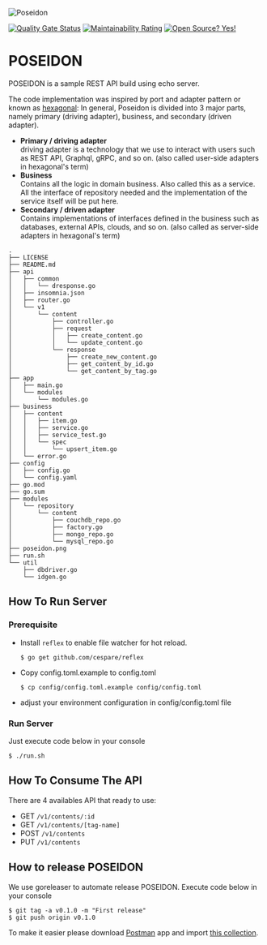 ![Poseidon](poseidon-logo.png)

[![Quality Gate Status](https://sonarcloud.io/api/project_badges/measure?project=hudabikhoir_poseidon&metric=alert_status)](https://sonarcloud.io/summary/new_code?id=hudabikhoir_poseidon)
[![Maintainability Rating](https://sonarcloud.io/api/project_badges/measure?project=hudabikhoir_poseidon&metric=sqale_rating)](https://sonarcloud.io/summary/new_code?id=hudabikhoir_poseidon)
[![Open Source? Yes!](https://badgen.net/badge/Open%20Source%20%3F/Yes%21/blue?icon=github)](https://github.com/Naereen/badges/)

# POSEIDON

POSEIDON is a sample REST API build using echo server.

The code implementation was inspired by port and adapter pattern or known as [hexagonal](https://content.octo.com/en/hexagonal-architecture-three-principles-and-an-implementation-example):
In general, Poseidon is divided into 3 major parts, namely primary (driving adapter), business, and secondary (driven adapter).

- **Primary / driving adapter**<br/>driving adapter is a technology that we use to interact with users such as REST API, Graphql, gRPC, and so on. (also called user-side adapters in hexagonal's term)
- **Business**<br/>Contains all the logic in domain business. Also called this as a service. All the interface of repository needed and the implementation of the service itself will be put here.
- **Secondary / driven adapter**<br/>Contains implementations of interfaces defined in the business such as databases, external APIs, clouds, and so on. (also called as server-side adapters in hexagonal's term)

```
.
├── LICENSE
├── README.md
├── api
│   ├── common
│   │   └── dresponse.go
│   ├── insomnia.json
│   ├── router.go
│   └── v1
│       └── content
│           ├── controller.go
│           ├── request
│           │   ├── create_content.go
│           │   └── update_content.go
│           └── response
│               ├── create_new_content.go
│               ├── get_content_by_id.go
│               └── get_content_by_tag.go
├── app
│   ├── main.go
│   └── modules
│       └── modules.go
├── business
│   ├── content
│   │   ├── item.go
│   │   ├── service.go
│   │   ├── service_test.go
│   │   └── spec
│   │       └── upsert_item.go
│   └── error.go
├── config
│   ├── config.go
│   └── config.yaml
├── go.mod
├── go.sum
├── modules
│   └── repository
│       └── content
│           ├── couchdb_repo.go
│           ├── factory.go
│           ├── mongo_repo.go
│           └── mysql_repo.go
├── poseidon.png
├── run.sh
└── util
    ├── dbdriver.go
    └── idgen.go
```

## How To Run Server

### Prerequisite

- Install `reflex` to enable file watcher for hot reload.
  ```console
  $ go get github.com/cespare/reflex
  ```
- Copy config.toml.example to config.toml
  ```console
  $ cp config/config.toml.example config/config.toml
  ```
- adjust your environment configuration in config/config.toml file

### Run Server

Just execute code below in your console

```console
$ ./run.sh
```

## How To Consume The API

There are 4 availables API that ready to use:

- GET `/v1/contents/:id`
- GET `/v1/contents/[tag-name]`
- POST `/v1/contents`
- PUT `/v1/contents`

## How to release POSEIDON

We use goreleaser to automate release POSEIDON. Execute code below in your console

```console
$ git tag -a v0.1.0 -m "First release"
$ git push origin v0.1.0
```

To make it easier please download [Postman](https://www.postman.com/) app and import [this collection](https://raw.githubusercontent.com/hudabikhoir/poseidon/master/boilerplate-golang-v2.postman_collection.json).
